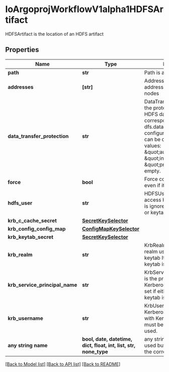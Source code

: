 # IoArgoprojWorkflowV1alpha1HDFSArtifact

HDFSArtifact is the location of an HDFS artifact

## Properties
Name | Type | Description | Notes
------------ | ------------- | ------------- | -------------
**path** | **str** | Path is a file path in HDFS | 
**addresses** | **[str]** | Addresses is accessible addresses of HDFS name nodes | [optional] 
**data_transfer_protection** | **str** | DataTransferProtection is the protection level for HDFS data transfer. It corresponds to the dfs.data.transfer.protection configuration in HDFS. It can be one of the following values: \&quot;authentication\&quot;, \&quot;integrity\&quot;, \&quot;privacy\&quot;, or empty. | [optional] 
**force** | **bool** | Force copies a file forcibly even if it exists | [optional] 
**hdfs_user** | **str** | HDFSUser is the user to access HDFS file system. It is ignored if either ccache or keytab is used. | [optional] 
**krb_c_cache_secret** | [**SecretKeySelector**](SecretKeySelector.md) |  | [optional] 
**krb_config_config_map** | [**ConfigMapKeySelector**](ConfigMapKeySelector.md) |  | [optional] 
**krb_keytab_secret** | [**SecretKeySelector**](SecretKeySelector.md) |  | [optional] 
**krb_realm** | **str** | KrbRealm is the Kerberos realm used with Kerberos keytab It must be set if keytab is used. | [optional] 
**krb_service_principal_name** | **str** | KrbServicePrincipalName is the principal name of Kerberos service It must be set if either ccache or keytab is used. | [optional] 
**krb_username** | **str** | KrbUsername is the Kerberos username used with Kerberos keytab It must be set if keytab is used. | [optional] 
**any string name** | **bool, date, datetime, dict, float, int, list, str, none_type** | any string name can be used but the value must be the correct type | [optional]

[[Back to Model list]](../README.md#documentation-for-models) [[Back to API list]](../README.md#documentation-for-api-endpoints) [[Back to README]](../README.md)


